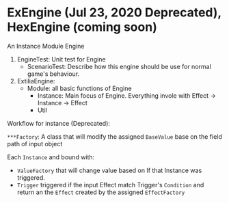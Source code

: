 # ExEngine (Jul 23, 2020 Deprecated), HexEngine (coming soon)
An Instance Module Engine

1. EngineTest: Unit test for Engine
   - ScenarioTest: Describe how this engine should be use for normal game's behaviour.
2. ExtiliaEngine:
   - Module: all basic functions of Engine
     - Instance: Main focus of Engine. Everything invole with Effect -> Instance -> Effect
     - Util

Workflow for instance (Deprecated):

```***Factory```: A class that will modify the assigned ```BaseValue``` base on the field path of input object

Each ```Instance``` and bound with:
 - ```ValueFactory``` that will change value based on If that Instance was triggered.
 - ```Trigger``` triggered if the input Effect match Trigger's ```Condition``` and return an the ```Effect``` created by the assigned ```EffectFactory```

